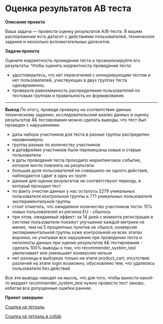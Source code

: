 # Оценка результатов AB теста

<b>Описание проекта</b>

Ваша задача — провести оценку результатов A/B-теста. В вашем распоряжении есть датасет с действиями пользователей, техническое задание и несколько вспомогательных датасетов.


<b>Задачи проекта</b>

Оцените корректность проведения теста и проанализируйте его результаты. Чтобы оценить корректность проведения теста:
-  удостоверьтесь, что нет пересечений с конкурирующим тестом и нет пользователей, участвующих в двух группах теста одновременно;
-  проверьте равномерность распределения пользователей по тестовым группам и правильность их формирования.

---
<b>Вывод</b>
По итогу, проведя проверку на соответствие данных техническому заданию, исследовательский анализ данных и оценку результатов АБ тестирования можно сделать выводы, что тест был проведен с нарушениями:
-  даты набора участников для теста в разные группы распределен неравномерно
-  группы разные по количеству участников
-  в датафрейме участников были перемешаны новые и старые пользователи
-  в даты проведения теста проходило маркетинговое событие, которое могло повлиять на результаты
-  большая доля пользователей не совершило ни одного действия, наблюдается сдвиг в одну из групп
-  данные для оценки результатов не соответствуют периоду, в который проходил тест
-  по факту очистки данных у нас осталось 2279 уникальных пользователя контрольной группы и 771 уникальных пользователя экспериментальной группы
-  стоит отметить, что ожидаемое количество участников теста: 15% новых пользователей из региона EU - сбылось
-  при этом, ожидаемый эффект: за 14 дней с момента регистрации в системе пользователи покажут улучшение каждой метрики не менее, чем на 5 процентных пунктов не сбылся, конверсия экспериментальной группы хуже контрольной на всех этапах воронки, но учитывая все нарушения при проведении теста и неполноты данных при оценке результатов АБ тестирования - сделать 100% выводы о том, что recommender_system_test увеличивает или уменьшает конверсию нельзя
-  нет разницы в выборках только на этапе product_cart, отсутствие различий на этапе login возможно, обусловлено тем, что удалялись пользователи без действий
  
Все эти выводы наводят на мысль, что для того, чтобы вынести какой-то вердикт recommender_system_test нужно провести тест заново, избегая все допущенные ошибки раннее.

<b>Проект завершен</b>

[Ссылка на тетрадь](https://github.com/obertas-artem/my_projects/blob/main/13%20-%20Выпускной%20проект/13%20-%202%20-%20Оценка%20результатов%20AB%20теста%20collab.ipynb)

[Ссылка на тетрадь в collab](https://colab.research.google.com/gist/obertas-artem/d9ec2f1650c76cfeebec95c47b2befe8/13-2-ab.ipynb)

